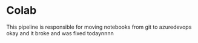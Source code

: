 # Colab
This pipeline is responsible for moving notebooks from git to azuredevops
okay and it broke and was fixed todaynnnn
